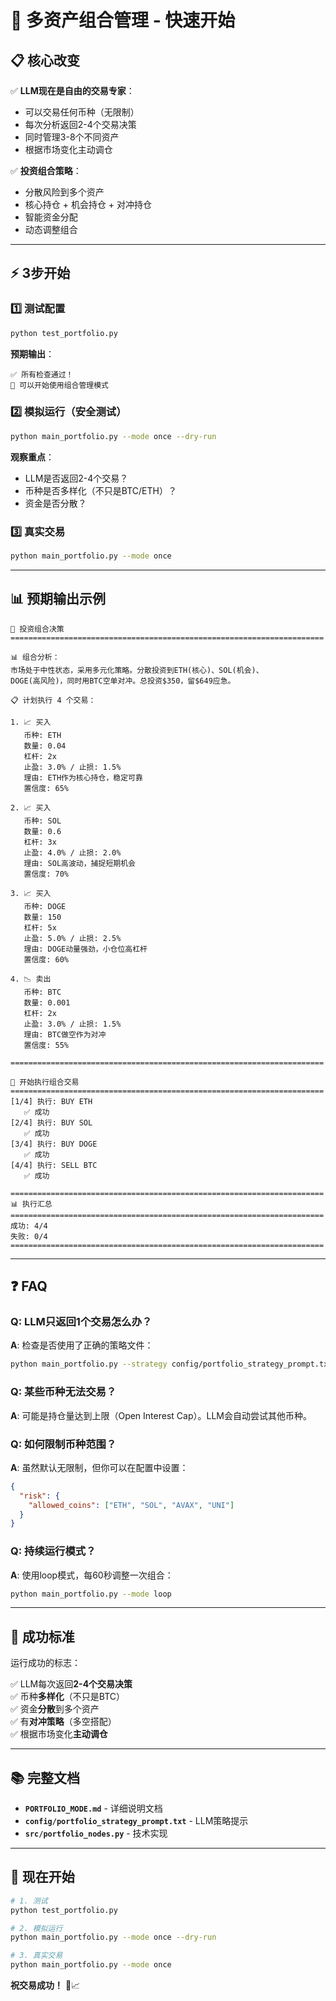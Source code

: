 # 🚀 多资产组合管理 - 快速开始

## 📋 核心改变

✅ **LLM现在是自由的交易专家**：
- 可以交易任何币种（无限制）
- 每次分析返回2-4个交易决策
- 同时管理3-8个不同资产
- 根据市场变化主动调仓

✅ **投资组合策略**：
- 分散风险到多个资产
- 核心持仓 + 机会持仓 + 对冲持仓
- 智能资金分配
- 动态调整组合

---

## ⚡ 3步开始

### 1️⃣ 测试配置

```bash
python test_portfolio.py
```

**预期输出**：
```
✅ 所有检查通过！
🚀 可以开始使用组合管理模式
```

### 2️⃣ 模拟运行（安全测试）

```bash
python main_portfolio.py --mode once --dry-run
```

**观察重点**：
- LLM是否返回2-4个交易？
- 币种是否多样化（不只是BTC/ETH）？
- 资金是否分散？

### 3️⃣ 真实交易

```bash
python main_portfolio.py --mode once
```

---

## 📊 预期输出示例

```
🎯 投资组合决策
======================================================================

📊 组合分析：
市场处于中性状态，采用多元化策略。分散投资到ETH(核心)、SOL(机会)、
DOGE(高风险)，同时用BTC空单对冲。总投资$350，留$649应急。

📋 计划执行 4 个交易：

1. 📈 买入
   币种: ETH
   数量: 0.04
   杠杆: 2x
   止盈: 3.0% / 止损: 1.5%
   理由: ETH作为核心持仓，稳定可靠
   置信度: 65%

2. 📈 买入
   币种: SOL
   数量: 0.6
   杠杆: 3x
   止盈: 4.0% / 止损: 2.0%
   理由: SOL高波动，捕捉短期机会
   置信度: 70%

3. 📈 买入
   币种: DOGE
   数量: 150
   杠杆: 5x
   止盈: 5.0% / 止损: 2.5%
   理由: DOGE动量强劲，小仓位高杠杆
   置信度: 60%

4. 📉 卖出
   币种: BTC
   数量: 0.001
   杠杆: 2x
   止盈: 3.0% / 止损: 1.5%
   理由: BTC做空作为对冲
   置信度: 55%

======================================================================

🔄 开始执行组合交易
======================================================================
[1/4] 执行: BUY ETH
   ✅ 成功
[2/4] 执行: BUY SOL
   ✅ 成功
[3/4] 执行: BUY DOGE
   ✅ 成功
[4/4] 执行: SELL BTC
   ✅ 成功

======================================================================
📊 执行汇总
======================================================================
成功: 4/4
失败: 0/4
======================================================================
```

---

## ❓ FAQ

### Q: LLM只返回1个交易怎么办？

**A**: 检查是否使用了正确的策略文件：
```bash
python main_portfolio.py --strategy config/portfolio_strategy_prompt.txt
```

### Q: 某些币种无法交易？

**A**: 可能是持仓量达到上限（Open Interest Cap）。LLM会自动尝试其他币种。

### Q: 如何限制币种范围？

**A**: 虽然默认无限制，但你可以在配置中设置：
```json
{
  "risk": {
    "allowed_coins": ["ETH", "SOL", "AVAX", "UNI"]
  }
}
```

### Q: 持续运行模式？

**A**: 使用loop模式，每60秒调整一次组合：
```bash
python main_portfolio.py --mode loop
```

---

## 🎯 成功标准

运行成功的标志：

✅ LLM每次返回**2-4个交易决策**  
✅ 币种**多样化**（不只是BTC）  
✅ 资金**分散**到多个资产  
✅ 有**对冲策略**（多空搭配）  
✅ 根据市场变化**主动调仓**  

---

## 📚 完整文档

- **`PORTFOLIO_MODE.md`** - 详细说明文档
- **`config/portfolio_strategy_prompt.txt`** - LLM策略提示
- **`src/portfolio_nodes.py`** - 技术实现

---

## 🚀 现在开始

```bash
# 1. 测试
python test_portfolio.py

# 2. 模拟运行
python main_portfolio.py --mode once --dry-run

# 3. 真实交易
python main_portfolio.py --mode once
```

**祝交易成功！** 🎉📈
